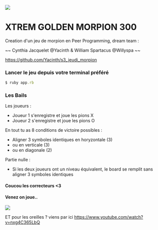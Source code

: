 ![](https://media0.giphy.com/media/2zeji2UedvZzvIZ45N/giphy.gif?cid=3640f6095c4a8a4d6b6958366767066f)
# XTREM GOLDEN MORPION 300 #

Creation d'un jeu de morpion en Peer Programming, dream team :

~~ Cynthia Jacquelet @Yacinth & William Spartacus @Willyspa ~~

https://github.com/Yacinth/s3_jeudi_morpion

### Lancer le jeu depuis votre terminal préféré ###

```ruby
$ ruby app.rb
```
### Les Bails ###
Les joueurs :
* Joueur 1 s'enregistre et joue les pions X
* Joueur 2 s'enregistre et joue les pions O

En tout tu as 8 conditions de victoire possibles :
* Aligner 3 symboles identiques en horyzontale (3)
* ou en verticale (3)
* ou en diagonale (2)

Partie nulle :
* Si les deux joueurs ont un niveau équivalent, le board se remplit sans aligner 3 symboles identiques

#### Coucou les correcteurs <3
#### Venez on joue.. 
![](https://media3.giphy.com/media/8b29QJQgVwUW4/giphy.gif?cid=3640f6095c4a78c836306a714de5dd85)


ET pour les oreilles ? viens par ici https://www.youtube.com/watch?v=nxg4C365LbQ